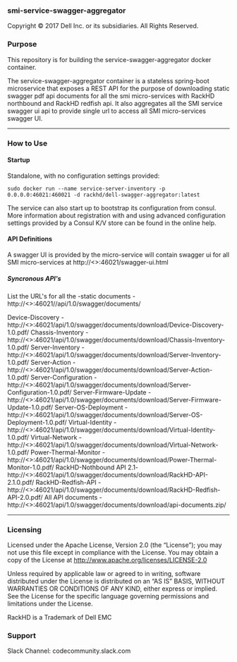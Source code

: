 ### smi-service-swagger-aggregator

Copyright © 2017 Dell Inc. or its subsidiaries.  All Rights Reserved. 

### Purpose

This repository is for building the service-swagger-aggregator docker container.

The service-swagger-aggregator container is a stateless spring-boot microservice that exposes a REST API for the purpose of downloading static swagger pdf api documents for all the smi micro-services with RackHD northbound and RackHD redfish api. It also aggregates all the SMI service swagger ui api to provide single url to access all SMI micro-services swagger UI.

---

### How to Use

#### Startup
Standalone, with no configuration settings provided:
```
sudo docker run --name service-server-inventory -p 0.0.0.0:46021:460021 -d rackhd/dell-swagger-aggregator:latest
```
The service can also start up to bootstrap its configuration from consul.  More information about registration with and using advanced configuration settings provided by a Consul K/V store can be found in the online help.

#### API Definitions

A swagger UI is provided by the micro-service will contain swagger ui for all SMI micro-services at http://<<ip>>:46021/swagger-ui.html

##### Syncronous API's

List the URL's for all the -static documents - http://<<ip>>:46021//api/1.0/swagger/documents/

Device-Discovery - http://<<ip>>:46021/api/1.0/swagger/documents/download/Device-Discovery-1.0.pdf/
Chassis-Inventory - http://<<ip>>:46021/api/1.0/swagger/documents/download/Chassis-Inventory-1.0.pdf/
Server-Inventory  - http://<<ip>>:46021/api/1.0/swagger/documents/download/Server-Inventory-1.0.pdf/
Server-Action - http://<<ip>>:46021/api/1.0/swagger/documents/download/Server-Action-1.0.pdf/
Server-Configuration - http://<<ip>>:46021/api/1.0/swagger/documents/download/Server-Configuration-1.0.pdf/
Server-Firmware-Update - http://<<ip>>:46021/api/1.0/swagger/documents/download/Server-Firmware-Update-1.0.pdf/
Server-OS-Deployment - http://<<ip>>:46021/api/1.0/swagger/documents/download/Server-OS-Deployment-1.0.pdf/
Virtual-Identity - http://<<ip>>:46021/api/1.0/swagger/documents/download/Virtual-Identity-1.0.pdf/
Virtual-Network - http://<<ip>>:46021/api/1.0/swagger/documents/download/Virtual-Network-1.0.pdf/
Power-Thermal-Monitor - http://<<ip>>:46021/api/1.0/swagger/documents/download/Power-Thermal-Monitor-1.0.pdf/
RackHD-Nothbound API 2.1- http://<<ip>>:46021/api/1.0/swagger/documents/download/RackHD-API-2.1.0.pdf/
RackHD-Redfish-API - http://<<ip>>:46021/api/1.0/swagger/documents/download/RackHD-Redfish-API-2.0.pdf/
All API documents - http://<<ip>>:46021/api/1.0/swagger/documents/download/api-documents.zip/


---

### Licensing

Licensed under the Apache License, Version 2.0 (the “License”); you may not use this file except in compliance with the License. You may obtain a copy of the License at http://www.apache.org/licenses/LICENSE-2.0

Unless required by applicable law or agreed to in writing, software distributed under the License is distributed on an “AS IS” BASIS, WITHOUT WARRANTIES OR CONDITIONS OF ANY KIND, either express or implied. See the License for the specific language governing permissions and limitations under the License.

RackHD is a Trademark of Dell EMC

### Support
Slack Channel: codecommunity.slack.com

